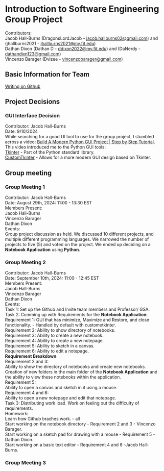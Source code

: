 # Introduction to Software Engineering Group Project
Contributors:<br/>
  Jacob Hall-Burns (DragonsLordJacob - jacob.hallburns02@gmail.com) and (jhallburns2021 - jhallburns2021@my.fit.edu)<br/>
  Dathan Dixon (Dathan D - ddixon2022@my.fit.edu) and (DaNerdy - dathandixn123@gmail.com)<br/>
  Vincenzo Barager (Dvizee - vincenzobarager@gmail.com)<br/>
## Basic Information for Team
[Writing on Github](https://docs.github.com/en/get-started/writing-on-github/getting-started-with-writing-and-formatting-on-github)<br/>
## Project Decisions
  ### GUI Interface Decision
  Contributor: Jacob Hall-Burns<br/>
  Date: 9/10/2024<br/>
  While searching for a good UI tool to use for the group project, I stumbled across a video: [Build A Modern Python GUI Project | Step by Step Tutorial](https://www.youtube.com/watch?v=NI9LXzo0UY0).<br/>
  This video introduced me to the Python GUI tools:<br/>
	  [Tkinter](https://docs.python.org/3/library/tkinter.html) - Part of the Python standard library.<br/>
	  [CustomTkinter](https://customtkinter.tomschimansky.com/) - Allows for a more modern GUI design based on Tkinter.<br/>
## Group meeting
  ### Group Meeting 1
  Contributor: Jacob Hall-Burns<br/>
  Date: August 29th, 2024: 11:00 - 13:30 EST<br/>
  Members Present:<br/>
  Jacob Hall-Burns<br/>
  Vincenzo Barager<br/>
  Dathan Dixon<br/>
  Events:<br/>
  Group project discussion as held. We discussed 10 different projects, and multiple different programming languages. We narrowed the number of projects
  to five (5) and voted on the project. We ended up deciding on a **Notebook Application** using **Python**.<br/>
  ### Group Meeting 2
  Contributor: Jacob Hall-Burns<br/>
  Date: September 10th, 2024: 11:00 - 12:45 EST<br/>
  Members Present:<br/>
  Jacob Hall-Burns<br/>
  Vincenzo Barager<br/>
  Dathan Dixon<br/>
  Events:<br/>
  Task 1: Set up the Github and Invite team members and Professor/ GSA.<br/>
  Task 2: Comming up with Requirements for the **Notebook Application**.<br/>
  Requirement 1: GUI that has minimize, Maximize and Restore, and close functionality. - Handled by default with custometkinter.<br/>
  Requirement 2: Ability to show directory of notebooks.<br/>
  Requirement 3: Ability to create a new notebook.<br/>
  Requirement 4: Ability to create a new notepage.<br/>
  Requirement 5: Ability to sketch in a canvas.<br/>
  Requirement 6: Ability to edit a notepage.<br/>
  **Requirement Breakdown**<br/>
  Requirement 2 and 3:<br/>
  Ability to show the directory of notebooks and create new notebooks.<br/>
  Creation of new folders in the main folder of the **Notebook Application** and the ability to view these notebooks within the application.<br/>
  Requirement 5:<br/>
  Ability to open a canvas and sketch in it using a mouse.<br/>
  Requirement 4 and 6:<br/>
  Ability to open a new notepage and edit that notepage.<br/>
  Task 3: Distributing work load. Work on feeling out the difficulty of requirements.<br/>
  Homework:<br/>
  Learn how Github braches work. - all<br/>
  Start working on the notebook directory - Requirement 2 and 3 - Vincenzo Barager.<br/>
  Start working on a sketch pad for drawing with a mouse - Requirement 5 - Dathan Dixon.<br/>
  Start working on a basic text editor - Requirement 4 and 6 -Jacob Hall-Burns.<br/>
  ### Group Meeting 3